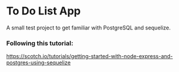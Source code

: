 # To Do List App

A small test project to get familiar with PostgreSQL and sequelize.

 ### Following this tutorial:
 https://scotch.io/tutorials/getting-started-with-node-express-and-postgres-using-sequelize
